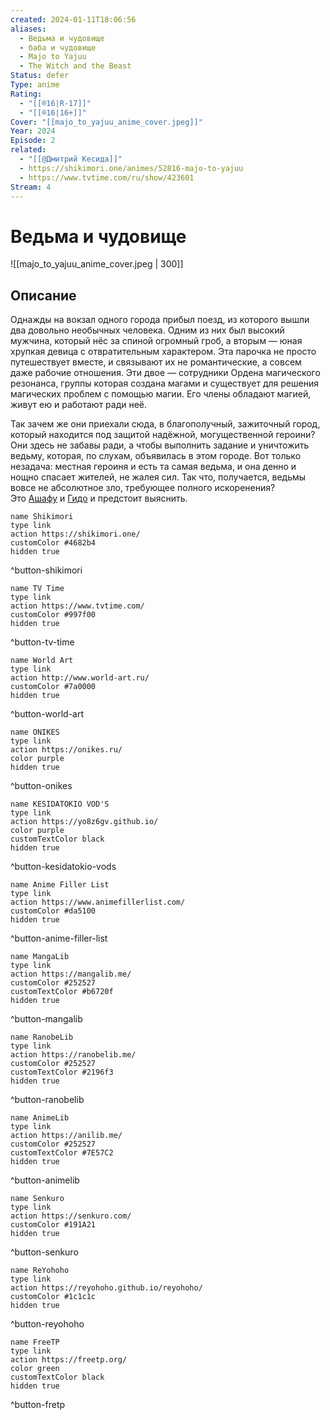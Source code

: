 ```yaml
---
created: 2024-01-11T18:06:56
aliases:
  - Ведьма и чудовище
  - баба и чудовище
  - Majo to Yajuu
  - The Witch and the Beast
Status: defer
Type: anime
Rating:
  - "[[®️16|R-17]]"
  - "[[®️16|16+]]"
Cover: "[[majo_to_yajuu_anime_cover.jpeg]]"
Year: 2024
Episode: 2
related:
  - "[[@Дмитрий Кесида]]"
  - https://shikimori.one/animes/52816-majo-to-yajuu
  - https://www.tvtime.com/ru/show/423601
Stream: 4
---
```


# Ведьма и чудовище

![[majo_to_yajuu_anime_cover.jpeg | 300]]


## Описание

Однажды на вокзал одного города прибыл поезд, из которого вышли два довольно необычных человека. Одним из них был высокий мужчина, который нёс за спиной огромный гроб, а вторым — юная хрупкая девица с отвратительным характером. Эта парочка не просто путешествует вместе, и связывают их не романтические, а совсем даже рабочие отношения. Эти двое — сотрудники Ордена магического резонанса, группы которая создана магами и существует для решения магических проблем с помощью магии. Его члены обладают магией, живут ею и работают ради неё.

Так зачем же они приехали сюда, в благополучный, зажиточный город, который находится под защитой надёжной, могущественной героини? Они здесь не забавы ради, а чтобы выполнить задание и уничтожить ведьму, которая, по слухам, объявилась в этом городе. Вот только незадача: местная героиня и есть та самая ведьма, и она денно и нощно спасает жителей, не жалея сил. Так что, получается, ведьмы вовсе не абсолютное зло, требующее полного искоренения? Это [Ашафу](https://shikimori.one/characters/179170-ashaf) и [Гидо](https://shikimori.one/characters/157058-guideau) и предстоит выяснить.


```button
name Shikimori
type link
action https://shikimori.one/
customColor #4682b4
hidden true
```
^button-shikimori

```button
name TV Time
type link
action https://www.tvtime.com/
customColor #997f00
hidden true
```
^button-tv-time

```button
name World Art
type link
action http://www.world-art.ru/
customColor #7a0000
hidden true
```
^button-world-art

```button
name ONIKES
type link
action https://onikes.ru/
color purple
hidden true
```
^button-onikes

```button
name KESIDATOKIO VOD'S
type link
action https://yo8z6gv.github.io/
color purple
customTextColor black
hidden true
```
^button-kesidatokio-vods

```button
name Anime Filler List
type link
action https://www.animefillerlist.com/
customColor #da5100
hidden true
```
^button-anime-filler-list

```button
name MangaLib
type link
action https://mangalib.me/
customColor #252527
customTextColor #b6720f
hidden true
```
^button-mangalib

```button
name RanobeLib
type link
action https://ranobelib.me/
customColor #252527
customTextColor #2196f3
hidden true
```
^button-ranobelib

```button
name AnimeLib
type link
action https://anilib.me/
customColor #252527
customTextColor #7E57C2
hidden true
```
^button-animelib

```button
name Senkuro
type link
action https://senkuro.com/
customColor #191A21
hidden true
```
^button-senkuro

```button
name ReYohoho
type link
action https://reyohoho.github.io/reyohoho/
customColor #1c1c1c
hidden true
```
^button-reyohoho

```button
name FreeTP
type link
action https://freetp.org/
color green
customTextColor black
hidden true
```
^button-fretp
